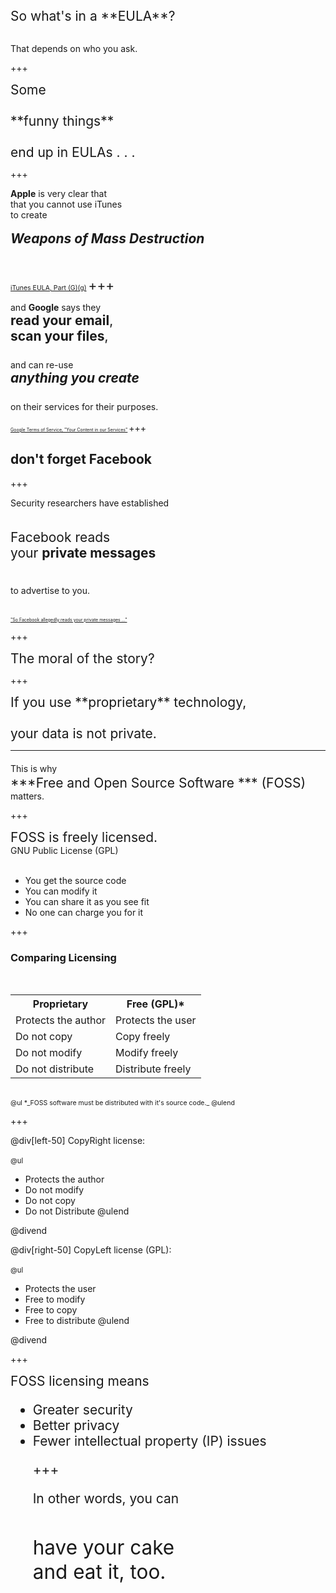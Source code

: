 <span style="font-size:150%">
So what's in a **EULA**?
</span>
<br><br>

That depends on who you ask.

+++

<span style="font-size:150%">
Some <br><br>
**funny things**<br><br>
end up in EULAs . . .
</span>

+++

**Apple** is very clear that<br>
that you cannot use iTunes<br>
to create<br><br>
<span style="font-size:150%">
***Weapons of Mass Destruction***
<br><br><br>
<span style="font-size: 50%">
[iTunes EULA, Part (G)(g)](https://www.apple.com/legal/internet-services/itunes/us/terms.html)
</span>
+++

and **Google** says they<br>
<span style="font-size:150%">
**read your email**,<br>
**scan your files**,<br><br>
</span>
and can re-use<br>
<span style="font-size:150%"> 
***anything you create***<br><br>
</span>
on their services for their purposes.
<br><br>
<span style="font-size: 50%">
[Google Terms of Service, "Your Content in our Services"](https://policies.google.com/terms)
</span>
+++

## don't forget **Facebook**

+++

Security researchers have established
<br><br><br>
<span style="font-size:150%">
Facebook reads<br>
your **private messages**<br><br>
</span>

to advertise to you.
<br><br><br>
<span style = "font-size:50%">
["So Facebook allegedly reads your private messages ..."](https://www.zdnet.com/article/so-facebook-alledgedly-reads-your-private-messages-but-what-about-google)
</span>

+++

<span style="font-size:150%">
The moral of the story?
</span>

+++

<span style="font-size:150%">
If you use **proprietary** technology,
<br><br>
your data is not private.
</span>

---

This is why
<span style = "font-size:150%">
<br>
***Free and Open Source Software *** 
(FOSS)
</span>
<br>
matters.

+++

<span style="font-size:150%">
FOSS is freely licensed.
</span>
<br>
GNU Public License (GPL)
<br><br>
<ul class=" ">
<li class="fragment  " data-notes=" ">You get the source code</li>
<li class="fragment  " data-notes=" ">You can modify it</li>
<li class="fragment  " data-notes=" ">You can share it as you see fit</li>
<li class="fragment  " data-notes=" ">No one can charge you for it</li>
</ul>

+++

### Comparing Licensing
<br>
<table>

  <tr>
    <th>Proprietary</th>
    <th>Free (GPL)*</th> 
  </tr>

  <tr class="fragment tableRow">
    <td>Protects the author</td>
    <td>Protects the user</td>
  </tr>

  <tr class = "fragment tableRow">
    <td>Do not copy</td>
    <td>Copy freely</td>
  </tr>

  <tr class = "fragment tableRow">
    <td>Do not modify</td>
    <td> Modify freely</td>
  </tr>

  <tr class = "fragment tableRow">
    <td>Do not distribute</td>
    <td>Distribute freely</td>
  </tr>
</span>
</table>
<br>
<span style = "font-size:75%">
@ul
*_FOSS software must be distributed with it's source code._
@ulend
</span>

+++

@div[left-50]
CopyRight license:<br><br>
<span style="font-size:80%">
@ul
- Protects the author
- Do not modify
- Do not copy
- Do not Distribute
@ulend
</span>
@divend

@div[right-50]
CopyLeft license (GPL):<br><br>
<span style="font-size:80%">
@ul
- Protects the user
- Free to modify
- Free to copy
- Free to distribute
@ulend
</span>
@divend

+++

<span style = "font-size:150%">
FOSS licensing means<br>
<ul class=" ">
<li class="fragment  " data-notes=" ">Greater security</li>
<li class="fragment  " data-notes=" ">Better privacy</li>
<li class="fragment  " data-notes=" ">Fewer intellectual property (IP) issues</li>
</span>

+++

In other words, you can<br><br>

<span style="font-size:150%">
have your cake<br>
and eat it, too.
</span>
